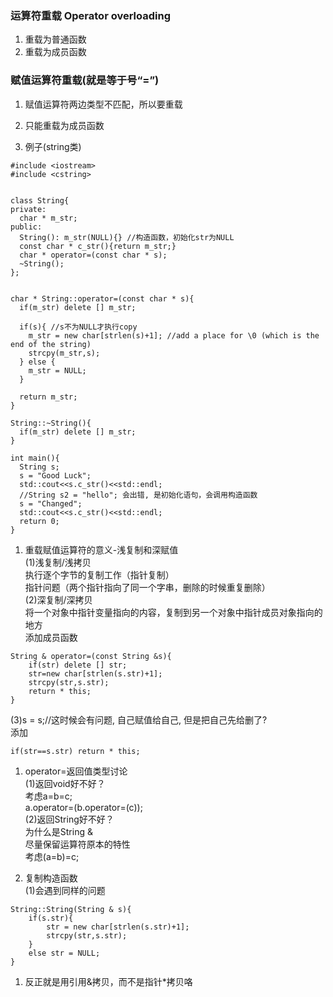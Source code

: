### 运算符重载 Operator overloading

1. 重载为普通函数
2. 重载为成员函数

### 赋值运算符重载\(就是等于号“=”\)

1. 赋值运算符两边类型不匹配，所以要重载
2. 只能重载为成员函数

3. 例子\(string类\)

```
#include <iostream>
#include <cstring>


class String{
private:
  char * m_str;
public:
  String(): m_str(NULL){} //构造函数，初始化str为NULL  
  const char * c_str(){return m_str;}
  char * operator=(const char * s);
  ~String();
};


char * String::operator=(const char * s){
  if(m_str) delete [] m_str;

  if(s){ //s不为NULL才执行copy  
    m_str = new char[strlen(s)+1]; //add a place for \0 (which is the end of the string)
    strcpy(m_str,s);
  } else {
    m_str = NULL;
  }

  return m_str;
}

String::~String(){
  if(m_str) delete [] m_str;
}

int main(){
  String s;
  s = "Good Luck";
  std::cout<<s.c_str()<<std::endl;
  //String s2 = "hello"; 会出错, 是初始化语句，会调用构造函数  
  s = "Changed";
  std::cout<<s.c_str()<<std::endl;
  return 0;
}
```

1. 重载赋值运算符的意义-浅复制和深赋值  
   \(1\)浅复制/浅拷贝  
   执行逐个字节的复制工作（指针复制）  
   指针问题（两个指针指向了同一个字串，删除的时候重复删除）  
   \(2\)深复制/深拷贝  
   将一个对象中指针变量指向的内容，复制到另一个对象中指针成员对象指向的地方  
   添加成员函数  

```
String & operator=(const String &s){  
    if(str) delete [] str;  
    str=new char[strlen(s.str)+1];  
    strcpy(str,s.str);  
    return * this;  
}  
```

\(3\)s = s;//这时候会有问题, 自己赋值给自己, 但是把自己先给删了?  
添加

```
if(str==s.str) return * this;
```

1. operator=返回值类型讨论  
   \(1\)返回void好不好？  
   考虑a=b=c;  
   a.operator=\(b.operator=\(c\)\);  
   \(2\)返回String好不好？  
   为什么是String &  
   尽量保留运算符原本的特性  
   考虑\(a=b\)=c;

2. 复制构造函数  
   \(1\)会遇到同样的问题

```
String::String(String & s){
    if(s.str){    
        str = new char[strlen(s.str)+1];    
        strcpy(str,s.str);    
    }    
    else str = NULL;    
}  
```

1. 反正就是用引用&拷贝，而不是指针\*拷贝咯



